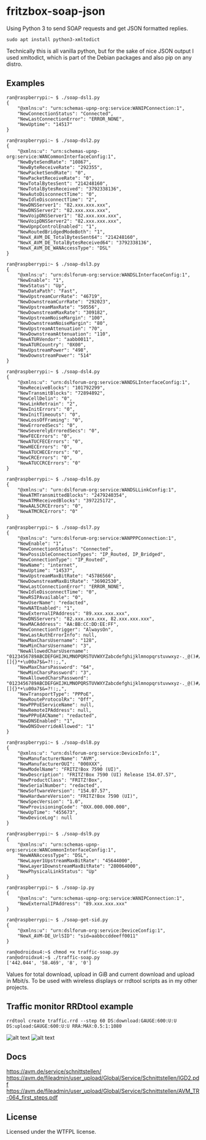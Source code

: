 # fritzbox-soap-json
Using Python 3 to send SOAP requests and get JSON formatted replies.
```
sudo apt install python3-xmltodict
```
Technically this is all vanilla python, but for the sake of nice JSON output I used xmltodict, which is part of the Debian packages and also pip on any distro.

## Examples

```
ran@raspberrypi:~ $ ./soap-dsl1.py
{
    "@xmlns:u": "urn:schemas-upnp-org:service:WANIPConnection:1",
    "NewConnectionStatus": "Connected",
    "NewLastConnectionError": "ERROR_NONE",
    "NewUptime": "14517"
}
```
```
ran@raspberrypi:~ $ ./soap-dsl2.py
{
    "@xmlns:u": "urn:schemas-upnp-org:service:WANCommonInterfaceConfig:1",
    "NewByteSendRate": "10867",
    "NewByteReceiveRate": "292355",
    "NewPacketSendRate": "0",
    "NewPacketReceiveRate": "0",
    "NewTotalBytesSent": "214248160",
    "NewTotalBytesReceived": "3792338136",
    "NewAutoDisconnectTime": "0",
    "NewIdleDisconnectTime": "2",
    "NewDNSServer1": "82.xxx.xxx.xxx",
    "NewDNSServer2": "82.xxx.xxx.xxx",
    "NewVoipDNSServer1": "82.xxx.xxx.xxx",
    "NewVoipDNSServer2": "82.xxx.xxx.xxx",
    "NewUpnpControlEnabled": "1",
    "NewRoutedBridgedModeBoth": "1",
    "NewX_AVM_DE_TotalBytesSent64": "214248160",
    "NewX_AVM_DE_TotalBytesReceived64": "3792338136",
    "NewX_AVM_DE_WANAccessType": "DSL"
}
```
```
ran@raspberrypi:~ $ ./soap-dsl3.py
{
    "@xmlns:u": "urn:dslforum-org:service:WANDSLInterfaceConfig:1",
    "NewEnable": "1",
    "NewStatus": "Up",
    "NewDataPath": "Fast",
    "NewUpstreamCurrRate": "46719",
    "NewDownstreamCurrRate": "292023",
    "NewUpstreamMaxRate": "50556",
    "NewDownstreamMaxRate": "309182",
    "NewUpstreamNoiseMargin": "100",
    "NewDownstreamNoiseMargin": "80",
    "NewUpstreamAttenuation": "70",
    "NewDownstreamAttenuation": "110",
    "NewATURVendor": "aabb0011",
    "NewATURCountry": "0X00",
    "NewUpstreamPower": "498",
    "NewDownstreamPower": "514"
}
```
```
ran@raspberrypi:~ $ ./soap-dsl4.py
{
    "@xmlns:u": "urn:dslforum-org:service:WANDSLInterfaceConfig:1",
    "NewReceiveBlocks": "101792299",
    "NewTransmitBlocks": "72894892",
    "NewCellDelin": "0",
    "NewLinkRetrain": "2",
    "NewInitErrors": "0",
    "NewInitTimeouts": "0",
    "NewLossOfFraming": "0",
    "NewErroredSecs": "0",
    "NewSeverelyErroredSecs": "0",
    "NewFECErrors": "0",
    "NewATUCFECErrors": "0",
    "NewHECErrors": "0",
    "NewATUCHECErrors": "0",
    "NewCRCErrors": "0",
    "NewATUCCRCErrors": "0"
}
```
```
ran@raspberrypi:~ $ ./soap-dsl6.py
{
    "@xmlns:u": "urn:dslforum-org:service:WANDSLLinkConfig:1",
    "NewATMTransmittedBlocks": "2479240354",
    "NewATMReceivedBlocks": "397225172",
    "NewAAL5CRCErrors": "0",
    "NewATMCRCErrors": "0"
}
```
```
ran@raspberrypi:~ $ ./soap-dsl7.py
{
    "@xmlns:u": "urn:dslforum-org:service:WANPPPConnection:1",
    "NewEnable": "1",
    "NewConnectionStatus": "Connected",
    "NewPossibleConnectionTypes": "IP_Routed, IP_Bridged",
    "NewConnectionType": "IP_Routed",
    "NewName": "internet",
    "NewUptime": "14537",
    "NewUpstreamMaxBitRate": "45786566",
    "NewDownstreamMaxBitRate": "36902530",
    "NewLastConnectionError": "ERROR_NONE",
    "NewIdleDisconnectTime": "0",
    "NewRSIPAvailable": "0",
    "NewUserName": "redacted",
    "NewNATEnabled": "1",
    "NewExternalIPAddress": "89.xxx.xxx.xxx",
    "NewDNSServers": "82.xxx.xxx.xxx, 82.xxx.xxx.xxx",
    "NewMACAddress": "AA:BB:CC:DD:EE:FF",
    "NewConnectionTrigger": "AlwaysOn",
    "NewLastAuthErrorInfo": null,
    "NewMaxCharsUsername": "128",
    "NewMinCharsUsername": "3",
    "NewAllowedCharsUsername": "0123456789ABCDEFGHIJKLMNOPQRSTUVWXYZabcdefghijklmnopqrstuvwxyz-._@()#/%[]{}*+\u00a7$&=?!:;,",
    "NewMaxCharsPassword": "64",
    "NewMinCharsPassword": "3",
    "NewAllowedCharsPassword": "0123456789ABCDEFGHIJKLMNOPQRSTUVWXYZabcdefghijklmnopqrstuvwxyz-._@()#/%[]{}*+\u00a7$&=?!:;,",
    "NewTransportType": "PPPoE",
    "NewRouteProtocolRx": "Off",
    "NewPPPoEServiceName": null,
    "NewRemoteIPAddress": null,
    "NewPPPoEACName": "redacted",
    "NewDNSEnabled": "1",
    "NewDNSOverrideAllowed": "1"
}
```
```
ran@raspberrypi:~ $ ./soap-dsl8.py
{
    "@xmlns:u": "urn:dslforum-org:service:DeviceInfo:1",
    "NewManufacturerName": "AVM",
    "NewManufacturerOUI": "000XXX",
    "NewModelName": "FRITZ!Box 7590 (UI)",
    "NewDescription": "FRITZ!Box 7590 (UI) Release 154.07.57",
    "NewProductClass": "FRITZ!Box",
    "NewSerialNumber": "redacted",
    "NewSoftwareVersion": "154.07.57",
    "NewHardwareVersion": "FRITZ!Box 7590 (UI)",
    "NewSpecVersion": "1.0",
    "NewProvisioningCode": "0XX.000.000.000",
    "NewUpTime": "455673",
    "NewDeviceLog": null
}
```
```
ran@raspberrypi:~ $ ./soap-dsl9.py
{
    "@xmlns:u": "urn:schemas-upnp-org:service:WANCommonInterfaceConfig:1",
    "NewWANAccessType": "DSL",
    "NewLayer1UpstreamMaxBitRate": "45644000",
    "NewLayer1DownstreamMaxBitRate": "280064000",
    "NewPhysicalLinkStatus": "Up"
}
```
```
ran@raspberrypi:~ $ ./soap-ip.py
{
    "@xmlns:u": "urn:schemas-upnp-org:service:WANIPConnection:1",
    "NewExternalIPAddress": "89.xxx.xxx.xxx"
}
```
```
ran@raspberrypi:~ $ ./soap-get-sid.py
{
    "@xmlns:u": "urn:dslforum-org:service:DeviceConfig:1",
    "NewX_AVM-DE_UrlSID": "sid=aabbccddeeff0011"
}
```

```
ran@odroidxu4:~$ chmod +x traffic-soap.py
ran@odroidxu4:~$ ./traffic-soap.py
['442.044', '58.469', '8', '0']
```
Values for total download, upload in GiB and current download and upload in Mbit/s. To be used with wireless displays or rrdtool scripts as in my other projects.

## Traffic monitor RRDtool example
```
rrdtool create traffic.rrd --step 60 DS:download:GAUGE:600:U:U DS:upload:GAUGE:600:U:U RRA:MAX:0.5:1:1080
```
![alt text](https://raw.githubusercontent.com/ran-sama/fritzbox-soapless-soap-requests/master/images/dl_example.png
)
![alt text](https://raw.githubusercontent.com/ran-sama/fritzbox-soapless-soap-requests/master/images/ul_example.png
)

## Docs  
https://avm.de/service/schnittstellen/  
https://avm.de/fileadmin/user_upload/Global/Service/Schnittstellen/IGD2.pdf  
https://avm.de/fileadmin/user_upload/Global/Service/Schnittstellen/AVM_TR-064_first_steps.pdf  

## License
Licensed under the WTFPL license.

